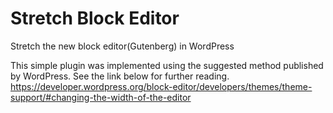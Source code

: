 # Stretch Block Editor
 Stretch the new block editor(Gutenberg) in WordPress

This simple plugin was implemented using the suggested method published by WordPress. See the link below for further reading.
https://developer.wordpress.org/block-editor/developers/themes/theme-support/#changing-the-width-of-the-editor
